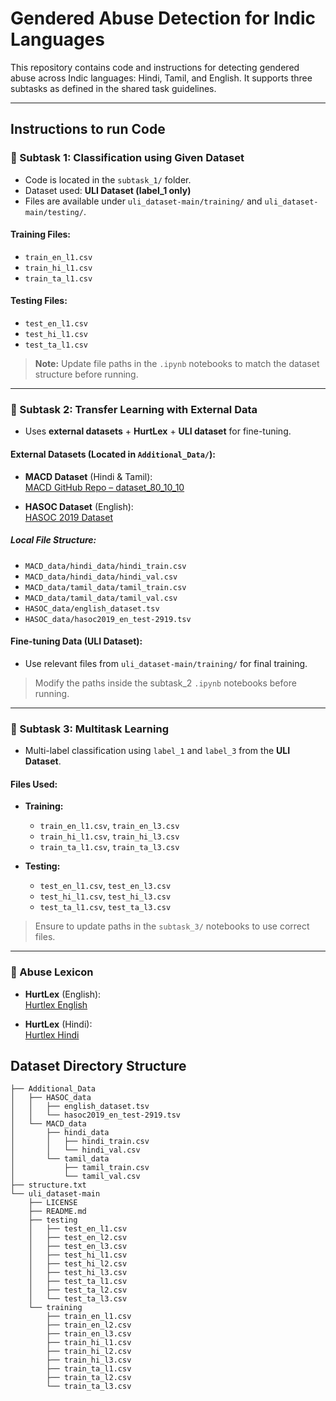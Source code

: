 # Gendered Abuse Detection for Indic Languages

This repository contains code and instructions for detecting gendered abuse across Indic languages: Hindi, Tamil, and English. It supports three subtasks as defined in the shared task guidelines.

---

## Instructions to run Code

### 🔹 Subtask 1: Classification using Given Dataset

- Code is located in the `subtask_1/` folder.
- Dataset used: **ULI Dataset (label_1 only)**
- Files are available under `uli_dataset-main/training/` and `uli_dataset-main/testing/`.

#### Training Files:
- `train_en_l1.csv`
- `train_hi_l1.csv`
- `train_ta_l1.csv`

#### Testing Files:
- `test_en_l1.csv`
- `test_hi_l1.csv`
- `test_ta_l1.csv`

> **Note:** Update file paths in the `.ipynb` notebooks to match the dataset structure before running.

---

### 🔹 Subtask 2: Transfer Learning with External Data

- Uses **external datasets** + **HurtLex** + **ULI dataset** for fine-tuning.

####  External Datasets (Located in `Additional_Data/`):

- **MACD Dataset** (Hindi & Tamil):  
  [MACD GitHub Repo – dataset_80_10_10](https://github.com/ShareChatAI/MACD/tree/main/dataset_80_10_10)

- **HASOC Dataset** (English):  
  [HASOC 2019 Dataset](https://hasocfire.github.io/hasoc/2019/dataset.html)



##### Local File Structure:
- `MACD_data/hindi_data/hindi_train.csv`
- `MACD_data/hindi_data/hindi_val.csv`
- `MACD_data/tamil_data/tamil_train.csv`
- `MACD_data/tamil_data/tamil_val.csv`
- `HASOC_data/english_dataset.tsv`
- `HASOC_data/hasoc2019_en_test-2919.tsv`

####  Fine-tuning Data (ULI Dataset):
- Use relevant files from `uli_dataset-main/training/` for final training.

>  Modify the paths inside the subtask_2 `.ipynb` notebooks before running.

---

### 🔹 Subtask 3: Multitask Learning

- Multi-label classification using `label_1` and `label_3` from the **ULI Dataset**.

#### Files Used:
- **Training:**
  - `train_en_l1.csv`, `train_en_l3.csv`
  - `train_hi_l1.csv`, `train_hi_l3.csv`
  - `train_ta_l1.csv`, `train_ta_l3.csv`
  
- **Testing:**
  - `test_en_l1.csv`, `test_en_l3.csv`
  - `test_hi_l1.csv`, `test_hi_l3.csv`
  - `test_ta_l1.csv`, `test_ta_l3.csv`

>  Ensure to update paths in the `subtask_3/` notebooks to use correct files.

---
### 🔹 Abuse Lexicon

- **HurtLex** (English):  
  [Hurtlex English](https://github.com/valeriobasile/hurtlex/tree/master/lexica/EN/1.0)

- **HurtLex** (Hindi):  
  [Hurtlex Hindi](https://github.com/valeriobasile/hurtlex/tree/master/lexica/HI/1.0)



##  Dataset Directory Structure

```
├── Additional_Data
│   ├── HASOC_data
│   │   ├── english_dataset.tsv
│   │   └── hasoc2019_en_test-2919.tsv
│   └── MACD_data
│       ├── hindi_data
│       │   ├── hindi_train.csv
│       │   └── hindi_val.csv
│       └── tamil_data
│           ├── tamil_train.csv
│           └── tamil_val.csv
├── structure.txt
└── uli_dataset-main
    ├── LICENSE
    ├── README.md
    ├── testing
    │   ├── test_en_l1.csv
    │   ├── test_en_l2.csv
    │   ├── test_en_l3.csv
    │   ├── test_hi_l1.csv
    │   ├── test_hi_l2.csv
    │   ├── test_hi_l3.csv
    │   ├── test_ta_l1.csv
    │   ├── test_ta_l2.csv
    │   └── test_ta_l3.csv
    └── training
        ├── train_en_l1.csv
        ├── train_en_l2.csv
        ├── train_en_l3.csv
        ├── train_hi_l1.csv
        ├── train_hi_l2.csv
        ├── train_hi_l3.csv
        ├── train_ta_l1.csv
        ├── train_ta_l2.csv
        └── train_ta_l3.csv


```